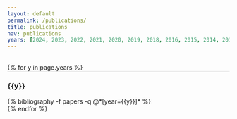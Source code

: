 ```yaml
---
layout: default
permalink: /publications/
title: publications
nav: publications
years: [2024, 2023, 2022, 2021, 2020, 2019, 2018, 2016, 2015, 2014, 2013, 2012, 2011]
---
```

<br/>
{% for y in page.years %}
  <div class="row m-0 p-0" style="border-top: 1px solid #ddd; flex-direction: row-reverse;">
    <div class="col-sm-1 mt-2 p-0 pr-1">
      <h3 class="bibliography-year">{{y}}</h3>
    </div>
    <div class="col-sm-11 p-0">
      {% bibliography -f papers -q @*[year={{y}}]* %}
    </div>
  </div>
{% endfor %}